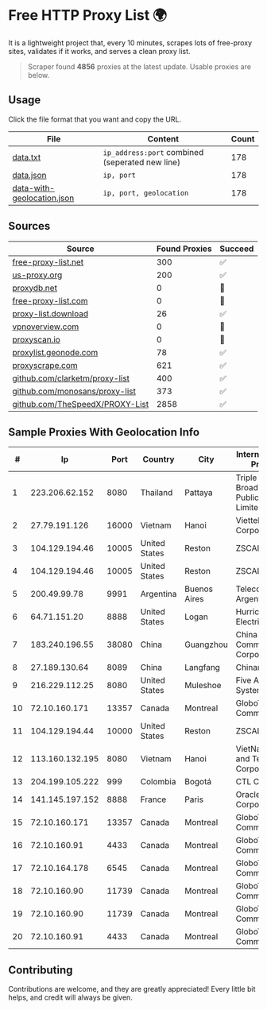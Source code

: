 
# Free HTTP Proxy List 🌍

It is a lightweight project that, every 10 minutes, scrapes lots of free-proxy sites, validates if it works, and serves a clean proxy list.


> Scraper found **4856** proxies at the latest update. Usable proxies are below.

## Usage

Click the file format that you want and copy the URL.


|File|Content|Count|
|----|-------|-----|
|[data.txt](https://raw.githubusercontent.com/themiralay/Proxy-List-World/master/data.txt)|`ip_address:port` combined (seperated new line)|178|
|[data.json](https://raw.githubusercontent.com/themiralay/Proxy-List-World/master/data.json)|`ip, port`|178|
|[data-with-geolocation.json](https://raw.githubusercontent.com/themiralay/Proxy-List-World/master/data-with-geolocation.json)|`ip, port, geolocation`|178|

## Sources

|Source|Found Proxies|Succeed|
|------|-------------|-------|
|[free-proxy-list.net](https://free-proxy-list.net)|300|✅|
|[us-proxy.org](https://www.us-proxy.org)|200|✅|
|[proxydb.net](http://proxydb.net)|0|🚫|
|[free-proxy-list.com](https://free-proxy-list.com/?page=&port=&type%5B%5D=http&type%5B%5D=https&up_time=0&search=Search)|0|🚫|
|[proxy-list.download](https://www.proxy-list.download/HTTP)|26|✅|
|[vpnoverview.com](https://vpnoverview.com/privacy/anonymous-browsing/free-proxy-servers)|0|🚫|
|[proxyscan.io](https://www.proxyscan.io)|0|🚫|
|[proxylist.geonode.com](https://proxylist.geonode.com/api/proxy-list?limit=300&page=1&sort_by=lastChecked&sort_type=desc&protocols=http,https)|78|✅|
|[proxyscrape.com](https://api.proxyscrape.com/v2/?request=displayproxies&protocol=http&timeout=10000&country=all&ssl=all&anonymity=all)|621|✅|
|[github.com/clarketm/proxy-list](https://raw.githubusercontent.com/clarketm/proxy-list/master/proxy-list-raw.txt)|400|✅|
|[github.com/monosans/proxy-list](https://raw.githubusercontent.com/monosans/proxy-list/main/proxies/http.txt)|373|✅|
|[github.com/TheSpeedX/PROXY-List](https://raw.githubusercontent.com/TheSpeedX/PROXY-List/master/http.txt)|2858|✅|


## Sample Proxies With Geolocation Info

|#|Ip|Port|Country|City|Internet Service Provider|
|-|--|----|-------|----|-------------------------|
|1|223.206.62.152|8080|Thailand|Pattaya|Triple T Broadband Public Company Limited|
|2|27.79.191.126|16000|Vietnam|Hanoi|Viettel Corporation|
|3|104.129.194.46|10005|United States|Reston|ZSCALER, INC.|
|4|104.129.194.46|10005|United States|Reston|ZSCALER, INC.|
|5|200.49.99.78|9991|Argentina|Buenos Aires|Telecom Argentina S.A|
|6|64.71.151.20|8888|United States|Logan|Hurricane Electric LLC|
|7|183.240.196.55|38080|China|Guangzhou|China Mobile Communications Corporation|
|8|27.189.130.64|8089|China|Langfang|Chinanet|
|9|216.229.112.25|8080|United States|Muleshoe|Five Area Systems, LLC|
|10|72.10.160.171|13357|Canada|Montreal|GloboTech Communications|
|11|104.129.194.44|10000|United States|Reston|ZSCALER, INC.|
|12|113.160.132.195|8080|Vietnam|Hanoi|VietNam Post and Telecom Corporation|
|13|204.199.105.222|999|Colombia|Bogotá|CTL Colombia|
|14|141.145.197.152|8888|France|Paris|Oracle Corporation|
|15|72.10.160.171|13357|Canada|Montreal|GloboTech Communications|
|16|72.10.160.91|4433|Canada|Montreal|GloboTech Communications|
|17|72.10.164.178|6545|Canada|Montreal|GloboTech Communications|
|18|72.10.160.90|11739|Canada|Montreal|GloboTech Communications|
|19|72.10.160.90|11739|Canada|Montreal|GloboTech Communications|
|20|72.10.160.91|4433|Canada|Montreal|GloboTech Communications|



## Contributing

Contributions are welcome, and they are greatly appreciated! Every
little bit helps, and credit will always be given.

